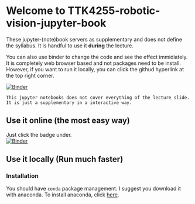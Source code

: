 # Welcome to TTK4255-robotic-vision-jupyter-book
These jupyter-(note)book servers as supplementary and does not define the syllabus.
It is handful to use it **during** the lecture.

You can also use binder to change the code and see the effect immidiately. It is completely web browser based and not packages need to be install.
However, if you want to run it locally, you can click the githud hyperlink at the top
right corner.

[![Binder](https://mybinder.org/badge_logo.svg)](https://mybinder.org/v2/gh/Mauhing/TTK4255-robotic-vision-jupyter-book/main)

```{caution}
This jupyter notebooks does not cover everything of the lecture slide.
It is just a supplementary in a interactive way.
```
## Use it online (the most easy way)
Just click the badge under.  
[![Binder](https://mybinder.org/badge_logo.svg)](https://mybinder.org/v2/gh/Mauhing/TTK4255-robotic-vision-jupyter-book/main)

## Use it locally (Run much faster)
### Installation
You should have `conda` package management. I suggest you download it with anaconda. To install anaconda, click [here](https://www.anaconda.com/).
